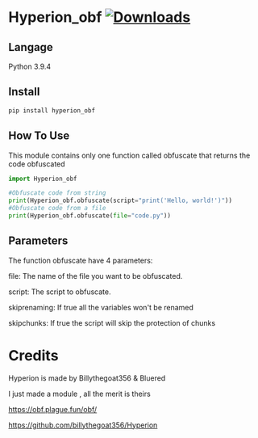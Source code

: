 # Hyperion_obf [![Downloads](https://pepy.tech/badge/Hyperion_obf)](https://pypi.org/project/Hyperion_obf/)

## Langage

Python 3.9.4

## Install

```sh
pip install hyperion_obf
```

## How To Use

This module contains only one function called obfuscate that returns the code obfuscated

```python
import Hyperion_obf

#Obfuscate code from string
print(Hyperion_obf.obfuscate(script="print('Hello, world!')"))
#Obfuscate code from a file
print(Hyperion_obf.obfuscate(file="code.py"))
```

## Parameters

The function obfuscate have 4 parameters:

  file: The name of the file you want to be obfuscated.

  script: The script to obfuscate.

  skiprenaming: If true all the variables won't be renamed

  skipchunks: If true the script will skip the protection of chunks


# Credits

Hyperion is made by Billythegoat356 & Bluered

I just made a module , all the merit is theirs

https://obf.plague.fun/obf/

https://github.com/billythegoat356/Hyperion
